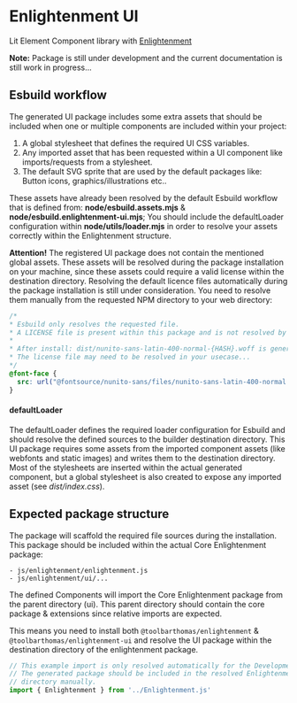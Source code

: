 # Enlightenment UI

Lit Element Component library with [Enlightenment](https://github.com/toolbarthomas/enlightenment)

**Note:** Package is still under development and the current documentation is still work in progress...

## Esbuild workflow

The generated UI package includes some extra assets that should be included when one or multiple components are included within your project:
 1. A global stylesheet that defines the required UI CSS variables.
 2. Any imported asset that has been requested within a UI component like imports/requests from a stylesheet.
 3. The default SVG sprite that are used by the default packages like: Button icons, graphics/illustrations etc..

These assets have already been resolved by the default Esbuild workflow that is defined from: **node/esbuild.assets.mjs** & **node/esbuild.enlightenment-ui.mjs**; You should include the defaultLoader configuration within **node/utils/loader.mjs** in order to resolve your assets correctly within the Enlightenment structure.

**Attention!** The registered UI package does not contain the mentioned global assets. These assets will be resolved during the package installation on your machine, since these assets could require a valid license within the destination directory. Resolving the default licence files automatically during the package installation is still under consideration. You need to resolve them manually from the requested NPM directory to your web directory:

```css
/*
* Esbuild only resolves the requested file.
* A LICENSE file is present within this package and is not resolved by Esbuild.
*
* After install: dist/nunito-sans-latin-400-normal-{HASH}.woff is generated.
* The license file may need to be resolved in your usecase...
*/
@font-face {
  src: url("@fontsource/nunito-sans/files/nunito-sans-latin-400-normal.woff")
}

```

#### defaultLoader

The defaultLoader defines the required loader configuration for Esbuild and should resolve the defined sources to the builder destination directory. This UI package requires some assets from the imported component assets (like webfonts and static images) and writes them to the destination directory. Most of the stylesheets are inserted within the actual generated component, but a global stylesheet is also created to expose any imported asset (see *dist/index.css*).

## Expected package structure

The package will scaffold the required file sources during the installation.
This package should be included within the actual Core Enlightenment package:

```
- js/enlightenment/enlightenment.js
- js/enlightenment/ui/...
```

The defined Components will import the Core Enlightenment package from the
parent directory (ui). This parent directory should contain the core package &
extensions since relative imports are expected.

This means you need to install both `@toolbarthomas/enlightenment` &
`@toolbarthomas/enlightenment-ui` and resolve the UI package within the
destination directory of the enlightenment package.

```js
// This example import is only resolved automatically for the Development flow.
// The generated package should be included in the resolved Enlightenment
// directory manually.
import { Enlightenment } from '../Enlightenment.js'
```